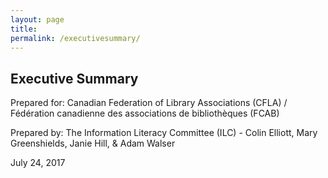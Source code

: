 ```yaml
---
layout: page
title: 
permalink: /executivesummary/
---
```


## Executive Summary

Prepared for: Canadian Federation of Library Associations (CFLA) / Fédération canadienne des associations de bibliothèques (FCAB)

Prepared by: The Information Literacy Committee (ILC) - Colin Elliott, Mary Greenshields, Janie Hill, & Adam Walser

July 24, 2017
